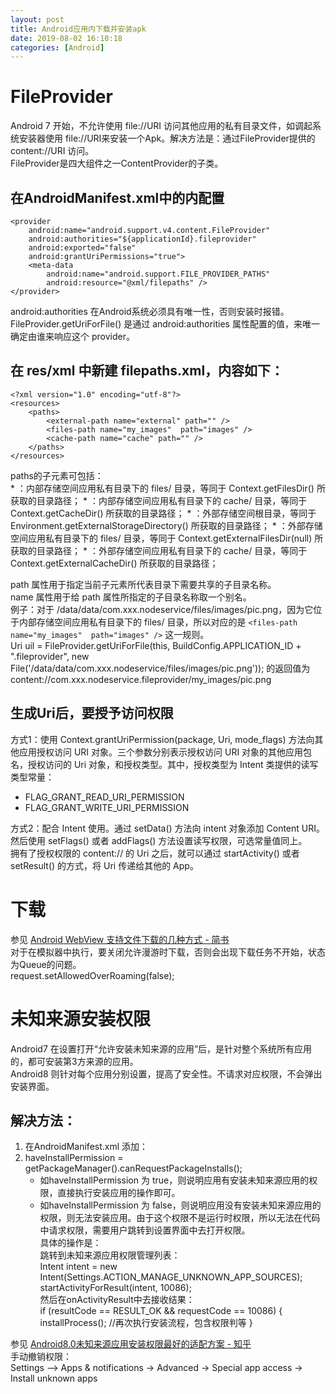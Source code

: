 ```yaml
---
layout: post
title: Android应用内下载并安装apk
date: 2019-08-02 16:10:18
categories: [Android]
---
```


# FileProvider
Android 7 开始，不允许使用 file://URI 访问其他应用的私有目录文件，如调起系统安装器使用 file://URI来安装一个Apk。解决方法是：通过FileProvider提供的content://URI 访问。  
FileProvider是四大组件之一ContentProvider的子类。  
## 在AndroidManifest.xml中的<application>内配置  
    <provider
        android:name="android.support.v4.content.FileProvider"
        android:authorities="${applicationId}.fileprovider"
        android:exported="false"
        android:grantUriPermissions="true">
        <meta-data
            android:name="android.support.FILE_PROVIDER_PATHS"
            android:resource="@xml/filepaths" />
    </provider>

android:authorities 在Android系统必须具有唯一性，否则安装时报错。FileProvider.getUriForFile() 是通过 android:authorities 属性配置的值，来唯一确定由谁来响应这个 provider。  
## 在 res/xml 中新建 filepaths.xml，内容如下：  
    <?xml version="1.0" encoding="utf-8"?>
    <resources>
        <paths>
            <external-path name="external" path="" />
            <files-path name="my_images"  path="images" />
            <cache-path name="cache" path="" />
        </paths>
    </resources>

paths的子元素可包括：  
    * <files-path>：内部存储空间应用私有目录下的 files/ 目录，等同于 Context.getFilesDir() 所获取的目录路径；
    * <cache-path>：内部存储空间应用私有目录下的 cache/ 目录，等同于 Context.getCacheDir() 所获取的目录路径；
    * <external-path>：外部存储空间根目录，等同于 Environment.getExternalStorageDirectory() 所获取的目录路径；
    * <external-files-path>：外部存储空间应用私有目录下的 files/ 目录，等同于 Context.getExternalFilesDir(null) 所获取的目录路径；
    * <external-cache-path>：外部存储空间应用私有目录下的 cache/ 目录，等同于 Context.getExternalCacheDir() 所获取的目录路径；

path 属性用于指定当前子元素所代表目录下需要共享的子目录名称。  
name 属性用于给 path 属性所指定的子目录名称取一个别名。  
例子：对于 /data/data/com.xxx.nodeservice/files/images/pic.png，因为它位于内部存储空间应用私有目录下的 files/ 目录，所以对应的是 `<files-path name="my_images"  path="images" />` 这一规则。  
    Uri uil = FileProvider.getUriForFile(this, BuildConfig.APPLICATION_ID + ".fileprovider",  new File('/data/data/com.xxx.nodeservice/files/images/pic.png')); 的返回值为
    content://com.xxx.nodeservice.fileprovider/my_images/pic.png  

## 生成Uri后，要授予访问权限
方式1：使用 Context.grantUriPermission(package, Uri, mode_flags) 方法向其他应用授权访问 URI 对象。三个参数分别表示授权访问 URI 对象的其他应用包名，授权访问的 Uri 对象，和授权类型。其中，授权类型为 Intent 类提供的读写类型常量：  
* FLAG_GRANT_READ_URI_PERMISSION
* FLAG_GRANT_WRITE_URI_PERMISSION

方式2：配合 Intent 使用。通过 setData() 方法向 intent 对象添加 Content URI。然后使用 setFlags() 或者 addFlags() 方法设置读写权限，可选常量值同上。  
拥有了授权权限的 content:// 的 Uri 之后，就可以通过 startActivity() 或者 setResult() 的方式，将 Uri 传递给其他的 App。  

# 下载
参见 [Android WebView 支持文件下载的几种方式 - 简书](https://www.jianshu.com/p/6e38e1ef203a)  
对于在模拟器中执行，要关闭允许漫游时下载，否则会出现下载任务不开始，状态为Queue的问题。  
    request.setAllowedOverRoaming(false);

# 未知来源安装权限
Android7 在设置打开“允许安装未知来源的应用”后，是针对整个系统所有应用的，都可安装第3方来源的应用。  
Android8 则针对每个应用分别设置，提高了安全性。不请求对应权限，不会弹出安装界面。  
## 解决方法：
1. 在AndroidManifest.xml 添加：  
    <uses-permission android:name="android.permission.REQUEST_INSTALL_PACKAGES" />  
2. haveInstallPermission = getPackageManager().canRequestPackageInstalls();   
    - 如haveInstallPermission 为 true，则说明应用有安装未知来源应用的权限，直接执行安装应用的操作即可。  
    - 如haveInstallPermission 为 false，则说明应用没有安装未知来源应用的权限，则无法安装应用。由于这个权限不是运行时权限，所以无法在代码中请求权限，需要用户跳转到设置界面中去打开权限。  
具体的操作是：  
    跳转到未知来源应用权限管理列表：  
    Intent intent = new Intent(Settings.ACTION_MANAGE_UNKNOWN_APP_SOURCES);  
    startActivityForResult(intent, 10086);  
    然后在onActivityResult中去接收结果：  
      if (resultCode == RESULT_OK && requestCode == 10086) {
        installProcess(); //再次执行安装流程，包含权限判等
      }

参见 [Android8.0未知来源应用安装权限最好的适配方案 - 知乎](https://zhuanlan.zhihu.com/p/32386135)  
手动撤销权限：  
    Settings –> Apps & notifications -> Advanced -> Special app access -> Install unknown apps